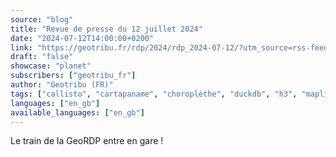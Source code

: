 ```yaml
---
source: "blog"
title: "Revue de presse du 12 juillet 2024"
date: "2024-07-12T14:00:00+0200"
link: "https://geotribu.fr/rdp/2024/rdp_2024-07-12/?utm_source=rss-feed&utm_medium=RSS&utm_campaign=feed-syndication"
draft: "false"
showcase: "planet"
subscribers: ["geotribu_fr"]
author: "Geotribu (FR)"
tags: ["callisto", "cartapaname", "choroplèthe", "duckdb", "h3", "maplibre", "mapshaper", "mergin", "observable", "openstreetmap", "postgis", "postgresql", "qfield", "qgis", "archéologie", "bière", "bruit", "cartographie", "couleur", "gource", "infrastructure", "podcast", "recherche", "revue de presse", "science", "élections", "énergie"]
languages: ["en_gb"]
available_languages: ["en_gb"]
---
```


Le train de la GeoRDP entre en gare !
